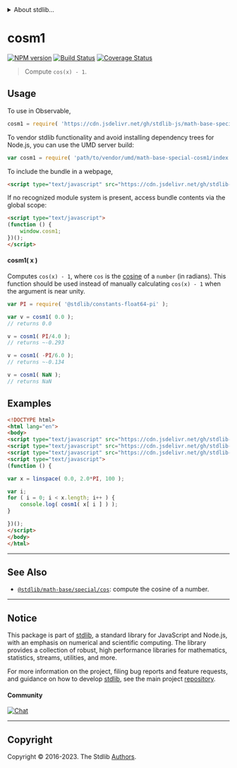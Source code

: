 <!--

@license Apache-2.0

Copyright (c) 2018 The Stdlib Authors.

Licensed under the Apache License, Version 2.0 (the "License");
you may not use this file except in compliance with the License.
You may obtain a copy of the License at

   http://www.apache.org/licenses/LICENSE-2.0

Unless required by applicable law or agreed to in writing, software
distributed under the License is distributed on an "AS IS" BASIS,
WITHOUT WARRANTIES OR CONDITIONS OF ANY KIND, either express or implied.
See the License for the specific language governing permissions and
limitations under the License.

-->


<details>
  <summary>
    About stdlib...
  </summary>
  <p>We believe in a future in which the web is a preferred environment for numerical computation. To help realize this future, we've built stdlib. stdlib is a standard library, with an emphasis on numerical and scientific computation, written in JavaScript (and C) for execution in browsers and in Node.js.</p>
  <p>The library is fully decomposable, being architected in such a way that you can swap out and mix and match APIs and functionality to cater to your exact preferences and use cases.</p>
  <p>When you use stdlib, you can be absolutely certain that you are using the most thorough, rigorous, well-written, studied, documented, tested, measured, and high-quality code out there.</p>
  <p>To join us in bringing numerical computing to the web, get started by checking us out on <a href="https://github.com/stdlib-js/stdlib">GitHub</a>, and please consider <a href="https://opencollective.com/stdlib">financially supporting stdlib</a>. We greatly appreciate your continued support!</p>
</details>

# cosm1

[![NPM version][npm-image]][npm-url] [![Build Status][test-image]][test-url] [![Coverage Status][coverage-image]][coverage-url] <!-- [![dependencies][dependencies-image]][dependencies-url] -->

> Compute `cos(x) - 1`.



<section class="usage">

## Usage

To use in Observable,

```javascript
cosm1 = require( 'https://cdn.jsdelivr.net/gh/stdlib-js/math-base-special-cosm1@umd/browser.js' )
```

To vendor stdlib functionality and avoid installing dependency trees for Node.js, you can use the UMD server build:

```javascript
var cosm1 = require( 'path/to/vendor/umd/math-base-special-cosm1/index.js' )
```

To include the bundle in a webpage,

```html
<script type="text/javascript" src="https://cdn.jsdelivr.net/gh/stdlib-js/math-base-special-cosm1@umd/browser.js"></script>
```

If no recognized module system is present, access bundle contents via the global scope:

```html
<script type="text/javascript">
(function () {
    window.cosm1;
})();
</script>
```

#### cosm1( x )

Computes `cos(x) - 1`, where `cos` is the [cosine][@stdlib/math/base/special/cos] of a `number` (in radians). This function should be used instead of manually calculating `cos(x) - 1` when the argument is near unity.

```javascript
var PI = require( '@stdlib/constants-float64-pi' );

var v = cosm1( 0.0 );
// returns 0.0

v = cosm1( PI/4.0 );
// returns ~-0.293

v = cosm1( -PI/6.0 );
// returns ~-0.134

v = cosm1( NaN );
// returns NaN
```

</section>

<!-- /.usage -->

<section class="examples">

## Examples

<!-- eslint no-undef: "error" -->

```html
<!DOCTYPE html>
<html lang="en">
<body>
<script type="text/javascript" src="https://cdn.jsdelivr.net/gh/stdlib-js/array-base-linspace@umd/browser.js"></script>
<script type="text/javascript" src="https://cdn.jsdelivr.net/gh/stdlib-js/constants-float64-pi@umd/browser.js"></script>
<script type="text/javascript" src="https://cdn.jsdelivr.net/gh/stdlib-js/math-base-special-cosm1@umd/browser.js"></script>
<script type="text/javascript">
(function () {

var x = linspace( 0.0, 2.0*PI, 100 );

var i;
for ( i = 0; i < x.length; i++ ) {
    console.log( cosm1( x[ i ] ) );
}

})();
</script>
</body>
</html>
```

</section>

<!-- /.examples -->

<!-- Section for related `stdlib` packages. Do not manually edit this section, as it is automatically populated. -->

<section class="related">

* * *

## See Also

-   <span class="package-name">[`@stdlib/math-base/special/cos`][@stdlib/math/base/special/cos]</span><span class="delimiter">: </span><span class="description">compute the cosine of a number.</span>

</section>

<!-- /.related -->

<!-- Section for all links. Make sure to keep an empty line after the `section` element and another before the `/section` close. -->


<section class="main-repo" >

* * *

## Notice

This package is part of [stdlib][stdlib], a standard library for JavaScript and Node.js, with an emphasis on numerical and scientific computing. The library provides a collection of robust, high performance libraries for mathematics, statistics, streams, utilities, and more.

For more information on the project, filing bug reports and feature requests, and guidance on how to develop [stdlib][stdlib], see the main project [repository][stdlib].

#### Community

[![Chat][chat-image]][chat-url]

---

## Copyright

Copyright &copy; 2016-2023. The Stdlib [Authors][stdlib-authors].

</section>

<!-- /.stdlib -->

<!-- Section for all links. Make sure to keep an empty line after the `section` element and another before the `/section` close. -->

<section class="links">

[npm-image]: http://img.shields.io/npm/v/@stdlib/math-base-special-cosm1.svg
[npm-url]: https://npmjs.org/package/@stdlib/math-base-special-cosm1

[test-image]: https://github.com/stdlib-js/math-base-special-cosm1/actions/workflows/test.yml/badge.svg?branch=v0.1.0
[test-url]: https://github.com/stdlib-js/math-base-special-cosm1/actions/workflows/test.yml?query=branch:v0.1.0

[coverage-image]: https://img.shields.io/codecov/c/github/stdlib-js/math-base-special-cosm1/main.svg
[coverage-url]: https://codecov.io/github/stdlib-js/math-base-special-cosm1?branch=main

<!--

[dependencies-image]: https://img.shields.io/david/stdlib-js/math-base-special-cosm1.svg
[dependencies-url]: https://david-dm.org/stdlib-js/math-base-special-cosm1/main

-->

[chat-image]: https://img.shields.io/gitter/room/stdlib-js/stdlib.svg
[chat-url]: https://app.gitter.im/#/room/#stdlib-js_stdlib:gitter.im

[stdlib]: https://github.com/stdlib-js/stdlib

[stdlib-authors]: https://github.com/stdlib-js/stdlib/graphs/contributors

[umd]: https://github.com/umdjs/umd
[es-module]: https://developer.mozilla.org/en-US/docs/Web/JavaScript/Guide/Modules

[deno-url]: https://github.com/stdlib-js/math-base-special-cosm1/tree/deno
[umd-url]: https://github.com/stdlib-js/math-base-special-cosm1/tree/umd
[esm-url]: https://github.com/stdlib-js/math-base-special-cosm1/tree/esm
[branches-url]: https://github.com/stdlib-js/math-base-special-cosm1/blob/main/branches.md

<!-- <related-links> -->

[@stdlib/math/base/special/cos]: https://github.com/stdlib-js/math-base-special-cos/tree/umd

<!-- </related-links> -->

</section>

<!-- /.links -->
